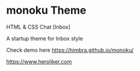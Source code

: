# monoku Theme
HTML &amp; CSS Chat [Inbox]

A startup theme for Inbox style

Check demo here https://himbra.github.io/monoku/


https://www.heroliker.com
